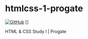 # htmlcss-1-progate
[![GitHub](https://img.shields.io/github/license/himawanTIF/htmlcss1-progate?color=aqua&style=for-the-badge)](https://github.com/himawanTIF/htmlcss1-progate/blob/main/LICENSE)
[]

HTML &amp; CSS Study I | Progate

